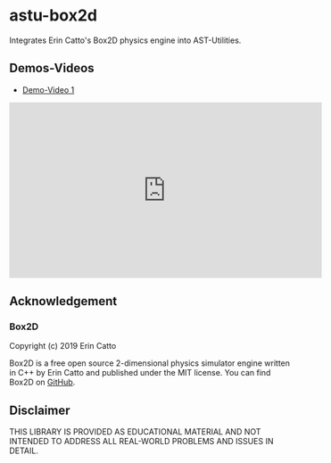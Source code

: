 # astu-box2d
Integrates Erin Catto's Box2D physics engine into AST-Utilities.

## Demos-Videos

- [Demo-Video 1](https://youtu.be/smFVrGfA70I)

<iframe width="560" height="315" src="https://www.youtube.com/embed/smFVrGfA70I" title="YouTube video player" frameborder="0" allow="accelerometer; autoplay; clipboard-write; encrypted-media; gyroscope; picture-in-picture" allowfullscreen></iframe>

## Acknowledgement

### Box2D
Copyright (c) 2019 Erin Catto


Box2D is a free open source 2-dimensional physics simulator engine written in C++ by Erin Catto and published under the MIT license. You can find Box2D on [GitHub](https://github.com/erincatto/box2d).

## Disclaimer

THIS LIBRARY IS PROVIDED AS EDUCATIONAL MATERIAL AND NOT INTENDED TO ADDRESS ALL REAL-WORLD PROBLEMS AND ISSUES IN DETAIL.
